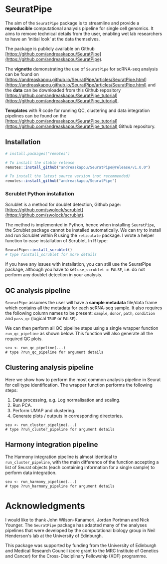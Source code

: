 # SeuratPipe

The aim of the `SeuratPipe` package is to streamline and provide a __reproducible__ computational analysis pipeline for single cell genomics. It aims to remove technical details from the user, enabling wet lab researchers to have an ‘initial look’ at the data themselves.

The package is publicly available on Github [https://github.com/andreaskapou/SeuratPipe](https://github.com/andreaskapou/SeuratPipe).


The __vignette__ demonstrating the use of `SeuratPipe` for scRNA-seq analysis can be found on  [https://andreaskapou.github.io/SeuratPipe/articles/SeuratPipe.html](https://andreaskapou.github.io/SeuratPipe/articles/SeuratPipe.html) and the __data__ can be downloaded from this Github repository [https://github.com/andreaskapou/SeuratPipe_tutorial](https://github.com/andreaskapou/SeuratPipe_tutorial).


__Templates__ with R code for running QC, clustering and data integration pipelines can be found on the [https://github.com/andreaskapou/SeuratPipe_tutorial](https://github.com/andreaskapou/SeuratPipe_tutorial) Github repository.

## Installation
```R
# install.packages("remotes")

# To install the stable release
remotes::install_github("andreaskapou/SeuratPipe@release/v1.0.0")

# To install the latest source version (not recommended)
remotes::install_github("andreaskapou/SeuratPipe")
```

### Scrublet Python installation
Scrublet is a method for doublet detection, Github page: [https://github.com/swolock/scrublet](https://github.com/swolock/scrublet). 

The method is implemented in Python, hence when installing `SeuratPipe`, the Scrublet package cannot be installed automatically. We can try to install and run Scrublet within R using the `reticulate` package. I wrote a helper function to ease installation of Scrublet. In R type:
```R
SeuratPipe::install_scrublet()
# type ?install_scrublet for more details
```

If you have any issues with installation, you can still use the SeuratPipe package, although you have to set `use_scrublet = FALSE`, i.e. do not perform any doublet detection in your analysis.

## QC analysis pipeline
`SeuratPipe` assumes the user will have a __sample metadata__ file/data frame which contains all the metadata for each scRNA-seq sample. It also requires the following column names to be present: `sample`, `donor`, `path`, `condition` and `pass_qc` (logical `TRUE` or `FALSE`).

We can then perform all QC pipeline steps using a single wrapper function `run_qc_pipeline` as shown below. This function will also generate all the required QC plots. 

```{R
seu <- run_qc_pipeline(...)
# type ?run_qc_pipeline for argument details
```

## Clustering analysis pipeline
Here we show how to perform the most common analysis pipeline in Seurat for cell type identification. 
The wrapper function performs the following steps: 

1. Data processing, e.g. Log normalisation and scaling.
2. Run PCA. 
3. Perform UMAP and clustering. 
4. Generate plots / outputs in corresponding directories.

```{R
seu <- run_cluster_pipeline(...)
# type ?run_cluster_pipeline for argument details
```

## Harmony integration pipeline
The Harmony integration pipeline is almost identical to `run_cluster_pipeline`, with the main difference of the function accepting a list of Seurat objects (each containing information for a single sample) to perform data integration.
```{R
seu <- run_harmony_pipeline(...)
# type ?run_harmony_pipeline for argument details
```

# Acknowledgments
I would like to thank John Wilson-Kanamori, Jordan Portman and Nick Younger. The `SeuratPipe` package has adapted many of the analyses pipelines that were developed by the computational biology group in Neil Henderson's lab at the University of Edinburgh.

This package was supported by funding from the University of Edinburgh and Medical Research Council (core grant to the MRC Institute of Genetics and Cancer) for the Cross-Disciplinary Fellowship (XDF) programme.
